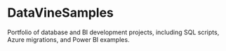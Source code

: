 # DataVineSamples
Portfolio of database and BI development projects, including SQL scripts, Azure migrations, and Power BI examples.
